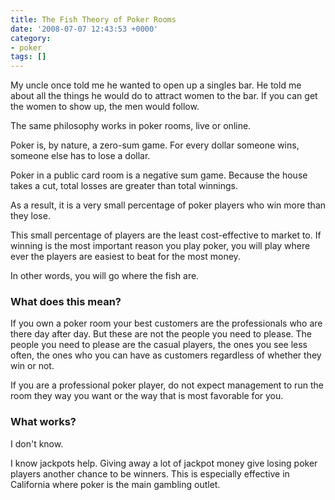 ```yaml
---
title: The Fish Theory of Poker Rooms
date: '2008-07-07 12:43:53 +0000'
category:
- poker
tags: []
---
```

My uncle once told me he wanted to open up a singles bar. He told me about all
the things he would do to attract women to the bar. If you can get the women to
show up, the men would follow.

The same philosophy works in poker rooms, live or online.

Poker is, by nature, a zero-sum game. For every dollar someone wins, someone
else has to lose a dollar.

Poker in a public card room is a negative sum game. Because the house takes a
cut, total losses are greater than total winnings.

As a result, it is a very small percentage of poker players who win more than
they lose.

This small percentage of players are the least cost-effective to market to. If
winning is the most important reason you play poker, you will play where ever
the players are easiest to beat for the most money.

In other words, you will go where the fish are.

### What does this mean?

If you own a poker room your best customers are the professionals who are there
day after day. But these are not the people you need to please. The people you
need to please are the casual players, the ones you see less often, the ones who
you can have as customers regardless of whether they win or not.

If you are a professional poker player, do not expect management to run the room
they way you want or the way that is most favorable for you.

### What works?

I don't know.

I know jackpots help. Giving away a lot of jackpot money give losing poker
players another chance to be winners. This is especially effective in California
where poker is the main gambling outlet.
